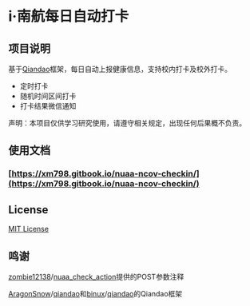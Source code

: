 # i·南航每日自动打卡
## 项目说明

基于[Qiandao](https://github.com/AragonSnow/qiandao)框架，每日自动上报健康信息，支持校内打卡及校外打卡。

- 定时打卡
- 随机时间区间打卡
- 打卡结果微信通知

声明：本项目仅供学习研究使用，请遵守相关规定，出现任何后果概不负责。


## 使用文档
### [https://xm798.gitbook.io/nuaa-ncov-checkin/](https://xm798.gitbook.io/nuaa-ncov-checkin/)

## License

[MIT License](https://github.com/Xm798/NUAA_NCoV_Checkin/blob/master/LICENSE)

## 鸣谢

[zombie12138](https://github.com/zombie12138)/[nuaa_check_action](https://github.com/zombie12138/nuaa_check_action)提供的POST参数注释

[AragonSnow](https://github.com/AragonSnow)/[qiandao](https://github.com/AragonSnow/qiandao)和[binux](https://github.com/binux)/[qiandao](https://github.com/binux/qiandao)的Qiandao框架